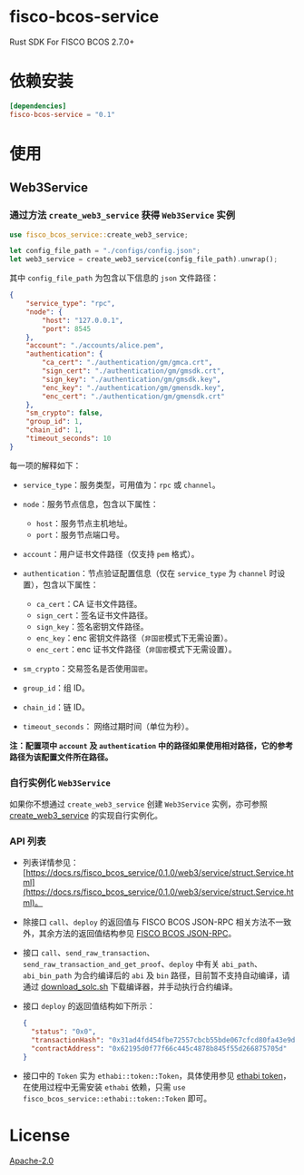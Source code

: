 # fisco-bcos-service

Rust SDK For FISCO BCOS 2.7.0+

# 依赖安装

```toml
[dependencies]
fisco-bcos-service = "0.1"
```

# 使用

## Web3Service

### 通过方法 `create_web3_service` 获得 `Web3Service` 实例

```rust
use fisco_bcos_service::create_web3_service;

let config_file_path = "./configs/config.json";
let web3_service = create_web3_service(config_file_path).unwrap();
```

其中 `config_file_path` 为包含以下信息的 `json` 文件路径：

```json
{
    "service_type": "rpc",
    "node": {
        "host": "127.0.0.1",
        "port": 8545
    },
    "account": "./accounts/alice.pem",
    "authentication": {
        "ca_cert": "./authentication/gm/gmca.crt",
        "sign_cert": "./authentication/gm/gmsdk.crt",
        "sign_key": "./authentication/gm/gmsdk.key",
        "enc_key": "./authentication/gm/gmensdk.key",
        "enc_cert": "./authentication/gm/gmensdk.crt"
    },
    "sm_crypto": false,
    "group_id": 1,
    "chain_id": 1,
    "timeout_seconds": 10
}
```

每一项的解释如下：

* `service_type`：服务类型，可用值为：`rpc` 或 `channel`。

* `node`：服务节点信息，包含以下属性：

    * `host`：服务节点主机地址。
    * `port`：服务节点端口号。

* `account`：用户证书文件路径（仅支持 `pem` 格式）。

* `authentication`：节点验证配置信息（仅在 `service_type` 为 `channel` 时设置），包含以下属性：

    * `ca_cert`：CA 证书文件路径。
    * `sign_cert`：签名证书文件路径。
    * `sign_key`：签名密钥文件路径。
    * `enc_key`：enc 密钥文件路径（`非国密`模式下无需设置）。
    * `enc_cert`：enc 证书文件路径（`非国密`模式下无需设置）。

* `sm_crypto`：交易签名是否使用`国密`。
* `group_id`：组 ID。
* `chain_id`：链 ID。
* `timeout_seconds`： 网络过期时间（单位为秒）。

**注：配置项中 `account` 及 `authentication` 中的路径如果使用相对路径，它的参考路径为该配置文件所在路径。**

### 自行实例化 `Web3Service`

如果你不想通过 `create_web3_service` 创建 `Web3Service` 实例，亦可参照 [create_web3_service](https://github.com/atomic-world/fisco-bcos-rust-sdk/blob/main/service/src/lib.rs#L56-L99) 的实现自行实例化。

### API 列表

* 列表详情参见：[https://docs.rs/fisco_bcos_service/0.1.0/web3/service/struct.Service.html](https://docs.rs/fisco_bcos_service/0.1.0/web3/service/struct.Service.html)。

* 除接口 `call`、`deploy` 的返回值与 FISCO BCOS JSON-RPC 相关方法不一致外，其余方法的返回值结构参见 [FISCO BCOS JSON-RPC](https://fisco-bcos-documentation.readthedocs.io/zh_CN/latest/docs/api.html)。
* 接口 `call`、`send_raw_transaction`、`send_raw_transaction_and_get_proof`、`deploy` 中有关 `abi_path`、`abi_bin_path` 为合约编译后的 `abi` 及 `bin` 路径，目前暂不支持自动编译，请通过 [download_solc.sh](https://github.com/atomic-world/fisco-bcos-rust-sdk/blob/main/bin/download_solc.sh) 下载编译器，并手动执行合约编译。
* 接口 `deploy` 的返回值结构如下所示：

  ```json
  {
    "status": "0x0",
    "transactionHash": "0x31ad4fd454fbe72557cbcb55bde067cfcd80fa43e9d97bdf2c13d2007f066370",
    "contractAddress": "0x62195d0f77f66c445c4878b845f55d266875705d"
  }
  ```
* 接口中的 `Token` 实为 `ethabi::token::Token`，具体使用参见 [ethabi token](https://github.com/rust-ethereum/ethabi/blob/v14.1.0/ethabi/src/token/token.rs#L227-L299)，在使用过程中无需安装 `ethabi` 依赖，只需 `use fisco_bcos_service::ethabi::token::Token` 即可。

# License

[Apache-2.0](https://www.apache.org/licenses/LICENSE-2.0.txt)
